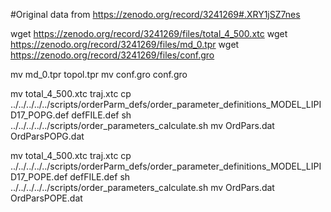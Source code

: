 #Original data from https://zenodo.org/record/3241269#.XRY1jSZ7nes



wget  https://zenodo.org/record/3241269/files/total_4_500.xtc
wget  https://zenodo.org/record/3241269/files/md_0.tpr
wget  https://zenodo.org/record/3241269/files/conf.gro

mv  md_0.tpr topol.tpr
mv  conf.gro conf.gro

mv  total_4_500.xtc traj.xtc
cp  ../../../../../scripts/orderParm_defs/order_parameter_definitions_MODEL_LIPID17_POPG.def defFILE.def
sh ../../../../../scripts/order_parameters_calculate.sh
mv OrdPars.dat OrdParsPOPG.dat

mv  total_4_500.xtc traj.xtc
cp  ../../../../../scripts/orderParm_defs/order_parameter_definitions_MODEL_LIPID17_POPE.def defFILE.def
sh ../../../../../scripts/order_parameters_calculate.sh
mv OrdPars.dat OrdParsPOPE.dat

